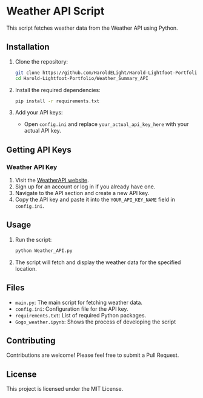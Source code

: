 # Weather API Script

This script fetches weather data from the Weather API using Python.

## Installation

1. Clone the repository:
    ```bash
    git clone https://github.com/HaroldELight/Harold-Lightfoot-Portfolio.git
    cd Harold-Lightfoot-Portfolio/Weather_Summary_API
    ```

2. Install the required dependencies:
    ```bash
    pip install -r requirements.txt
    ```

3. Add your API keys:
    - Open `config.ini` and replace `your_actual_api_key_here` with your actual API key.

## Getting API Keys

### Weather API Key

1. Visit the [WeatherAPI website](https://www.weatherapi.com/).
2. Sign up for an account or log in if you already have one.
3. Navigate to the API section and create a new API key.
4. Copy the API key and paste it into the `YOUR_API_KEY_NAME` field in `config.ini`.

## Usage

1. Run the script:
    ```bash
    python Weather_API.py
    ```

2. The script will fetch and display the weather data for the specified location.

## Files

- `main.py`: The main script for fetching weather data.
- `config.ini`: Configuration file for the API key.
- `requirements.txt`: List of required Python packages.
- `Gogo_weather.ipynb`: Shows the process of developing the script

## Contributing

Contributions are welcome! Please feel free to submit a Pull Request.

## License

This project is licensed under the MIT License.
